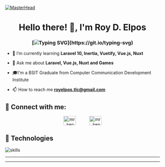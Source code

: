 
[![MasterHead](https://www.digitaladlectio.com/wp-content/uploads/2020/04/New-PNC-Animated-Banners.gif)](https://github.com/kennethsolomon)

<h1 align="center">
Hello there! 👋, I'm Roy D. Elpos
</h1>

<h3 align="center">

[![Typing SVG](https://readme-typing-svg.herokuapp.com?font=Fira+Code&pause=1000&color=727E8A&width=790&lines=A+passionate+full+stack+developer+from+Sorsogon+City%2C+Philippines.;There+is+no+place+like+127.0.0.1;Real+Programmers+always+count+from+0.)](https://git.io/typing-svg)

</h3>


<!-- <img align="right" alt="Coding" width="400" src="https://cdn.dribbble.com/users/1162077/screenshots/3848914/programmer.gif">  -->

<!-- - 🔭 I’m currently working on **Water Refilling Station System** -->

- 🌱 I’m currently learning **Laravel 10, Inertia, Vuetify, Vue.js, Nuxt**

- 💬 Ask me about **Laravel, Vue.js, Nuxt and Games**
- 🎓I'm a BSIT Graduate from Computer Communication Development Institute
- 📫 How to reach me **royelpos.tlc@gmail.com**

<!-- - ⚡ Fun fact : EGGS-->

## 🤝 Connect with me:
<p align="center">
<a href="https://fb.com/mr.kennethsolomon" target="blank"><img align="center" src="https://raw.githubusercontent.com/rahuldkjain/github-profile-readme-generator/master/src/images/icons/Social/facebook.svg" alt="mr.kennethsolomon" height="30" width="40" style="margin-left:20px; margin-right: 20px;"/></a>
<!-- <a href="https://instagram.com/mr.kennethsolomon" target="blank"><img align="center" src="https://raw.githubusercontent.com/rahuldkjain/github-profile-readme-generator/master/src/images/icons/Social/instagram.svg" alt="mr.kennethsolomon" height="30" width="40" style="margin-left:20px; margin-right: 20px;" /></a> -->
<a href="https://twitter.com/mr_kensolomon" target="blank"><img align="center" src="https://raw.githubusercontent.com/rahuldkjain/github-profile-readme-generator/master/src/images/icons/Social/twitter.svg" alt="mr_kensolomon" height="30" width="40" style="margin-left:20px; margin-right: 20px;"/></a>
</p>


## 🔧 Technologies


![skills](https://skillicons.dev/icons?i=html,css,cs,cpp,js,jquery,linkedin,sass,svg,vscode,php,laravel,vue,nuxtjs,bootstrap,mysql,git,github,discord,ps,stackoverflow,vscode&theme=light)

<!-- ![skills](https://skillicons.dev/icons?i=html,css,js,php,laravel,wordpress,nodejs,vue,nuxtjs,bootstrap,mysql,postgres,redis,py,django,dotnet,vim,md,git,github,discord,heroku,linux,ps,pr,stackoverflow,vscode&theme=light) -->

---
<!-- <details>
    <summary>&#127942 <b>GitHub Awards</b></summary><br/>

![Github Trophy](https://github-profile-trophy.vercel.app/?username=kennethsolomon)

</details> -->
<!-- 
<details>
    <summary>&#9889 <b>GitHub Stats</b></summary><br/>

[![Top Language](https://github-readme-stats.vercel.app/api/top-langs?username=kennethsolomon&show_icons=true&locale=en&layout=compact)](https://github.com/kennethsolomon)
[![Kenneth Solomon Github Stats](https://github-readme-stats.vercel.app/api?username=kennethsolomon&show_icons=true&locale=en&count_private=true)](https://github.com/kennethsolomon) 
[![Contributions](https://github-readme-streak-stats.herokuapp.com/?user=kennethsolomon&)](https://github.com/kennethsolomon)

</details> -->

---
<!-- 
## 🍀 Support me
<p><a href="https://www.buymeacoffee.com/kennethsolomon"> <img align="left" src="https://cdn.buymeacoffee.com/buttons/v2/default-yellow.png" height="50" width="210" alt="kennethsolomon" /></a></p><br><br> -->
